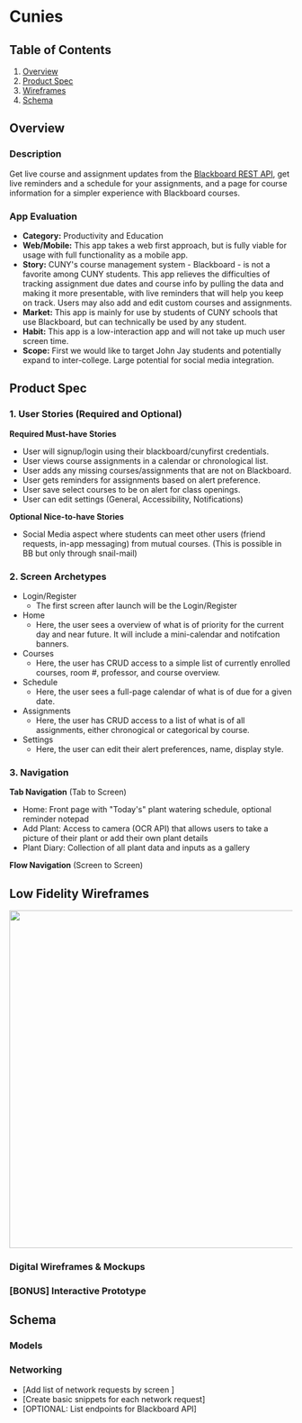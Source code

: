 # Cunies

## Table of Contents
1. [Overview](#Overview)
1. [Product Spec](#Product-Spec)
1. [Wireframes](#Wireframes)
2. [Schema](#Schema)

## Overview
### Description
Get live course and assignment updates from the [Blackboard REST API](https://developer.blackboard.com/), get live reminders and a schedule for your assignments, and a page for course information for a simpler experience with Blackboard courses.

### App Evaluation
- **Category:** Productivity and Education
- **Web/Mobile:** This app takes a web first approach, but is fully viable for usage with full functionality as a mobile app. 
- **Story:** CUNY's course management system - Blackboard  - is not a favorite among CUNY students. This app relieves the difficulties of tracking assignment due dates and course info by pulling the data and making it more presentable, with live reminders that will help you keep on track. Users may also add and edit custom courses and assignments.
- **Market:** This app is mainly for use by students of CUNY schools that use Blackboard, but can technically be used by any student.
- **Habit:** This app is a low-interaction app and will not take up much user screen time.
- **Scope:** First we would like to target John Jay students and potentially expand to inter-college. Large potential for social media integration.

## Product Spec

### 1. User Stories (Required and Optional)

**Required Must-have Stories**

* User will signup/login using their blackboard/cunyfirst credentials.
* User views course assignments in a calendar or chronological list.
* User adds any missing courses/assignments that are not on Blackboard.
* User gets reminders for assignments based on alert preference.
* User save select courses to be on alert for class openings.
* User can edit settings (General, Accessibility, Notifications)


**Optional Nice-to-have Stories**

* Social Media aspect where students can meet other users (friend requests, in-app messaging) from mutual courses. (This is possible in BB but only through snail-mail)


### 2. Screen Archetypes

* Login/Register
   * The first screen after launch will be the Login/Register
* Home
   * Here, the user sees a overview of what is of priority for the current day and near future. It will include a mini-calendar and notifcation banners.
* Courses
    * Here, the user has CRUD access to a simple list of currently enrolled courses, room \#, professor, and course overview.
* Schedule
    * Here, the user sees a full-page calendar of what is of due for a given date.
* Assignments
    * Here, the user has CRUD access to a list of what is of all assignments, either chronogical or categorical by course.
* Settings
    * Here, the user can edit their alert preferences, name, display style.

### 3. Navigation

**Tab Navigation** (Tab to Screen)

* Home: Front page with "Today's" plant watering schedule, optional reminder notepad
* Add Plant: Access to camera (OCR API) that allows users to take a picture of their plant or add their own plant details
* Plant Diary: Collection of all plant data and inputs as a gallery

**Flow Navigation** (Screen to Screen) 


## Low Fidelity Wireframes
<img src="https://i.ibb.co/DLbKwrm/cunies-web-app.png" width=600>

### Digital Wireframes & Mockups

### [BONUS] Interactive Prototype

## Schema 
### Models
### Networking
- [Add list of network requests by screen ]
- [Create basic snippets for each network request]
- [OPTIONAL: List endpoints for Blackboard API]